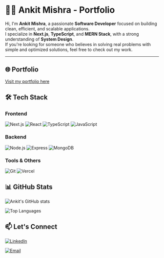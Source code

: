 # 🧑‍💻 Ankit Mishra - Portfolio

Hi, I'm **Ankit Mishra**, a passionate **Software Developer** focused on building clean, efficient, and scalable applications.  
I specialize in **Next.js**, **TypeScript**, and **MERN Stack**, with a strong understanding of **System Design**.  
If you're looking for someone who believes in solving real problems with simple and optimized solutions, feel free to check out my work.

---

## 🌐 Portfolio
[Visit my portfolio here](https://dev-ankit-portfolio.vercel.app)

## 🛠️ Tech Stack

### Frontend
![Next.js](https://img.shields.io/badge/Next.js-000000?style=for-the-badge&logo=next.js&logoColor=white)
![React](https://img.shields.io/badge/React-61DAFB?style=for-the-badge&logo=react&logoColor=black)
![TypeScript](https://img.shields.io/badge/TypeScript-3178C6?style=for-the-badge&logo=typescript&logoColor=white)
![JavaScript](https://img.shields.io/badge/JavaScript-F7DF1E?style=for-the-badge&logo=javascript&logoColor=black)


### Backend
![Node.js](https://img.shields.io/badge/Node.js-339933?style=for-the-badge&logo=node.js&logoColor=white)
![Express](https://img.shields.io/badge/Express-000000?style=for-the-badge&logo=express&logoColor=white)
![MongoDB](https://img.shields.io/badge/MongoDB-47A248?style=for-the-badge&logo=mongodb&logoColor=white)

### Tools & Others
![Git](https://img.shields.io/badge/Git-F05032?style=for-the-badge&logo=git&logoColor=white)
![Vercel](https://img.shields.io/badge/Vercel-000000?style=for-the-badge&logo=vercel&logoColor=white)

## 📊 GitHub Stats

![Ankit's GitHub stats](https://github-readme-stats.vercel.app/api?username=ankit00010&show_icons=true&theme=tokyonight)

![Top Languages](https://github-readme-stats.vercel.app/api/top-langs/?username=ankit00010&layout=compact&theme=tokyonight)



## 📫 Let's Connect

[![LinkedIn](https://img.shields.io/badge/LinkedIn-0077B5?style=for-the-badge&logo=linkedin&logoColor=white)](https://www.linkedin.com/in/ankit-ravindra-mishra-19050121a/)

[![Email](https://img.shields.io/badge/Email-D14836?style=for-the-badge&logo=gmail&logoColor=white)](mailto:ankitmish83@gmail.com)
